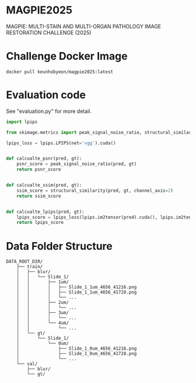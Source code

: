 # MAGPIE2025

MAGPIE: MULTI-STAIN AND MULTI-ORGAN PATHOLOGY IMAGE RESTORATION CHALLENGE (2025)

# Challenge Docker Image

```
docker pull keunhobyeon/magpie2025:latest
```

# Evaluation code
See "evaluation.py" for more detail.
```python
import lpips

from skimage.metrics import peak_signal_noise_ratio, structural_similarity

lpips_loss = lpips.LPIPS(net='vgg').cuda()


def calcualte_psnr(pred, gt):
    psnr_score = peak_signal_noise_ratio(pred, gt)
    return psnr_score


def calcualte_ssim(pred, gt):
    ssim_score = structural_similarity(pred, gt, channel_axis=2)
    return ssim_score


def calcualte_lpips(pred, gt):
    lpips_score = lpips_loss(lpips.im2tensor(pred).cuda(), lpips.im2tensor(gt).cuda()).item()
    return lpips_score
```

# Data Folder Structure

```
DATA_ROOT_DIR/  
    ├── train/  
    │   ├── blur/  
    │   │   └── Slide_1/  
    │   │       ├── 1um/  
    │   │       │   ├── Slide_1_1um_4656_41216.png  
    │   │       │   ├── Slide_1_1um_4656_41728.png  
    │   │       │   └── ...  
    │   │       ├── 2um/  
    │   │       │   └── ...  
    │   │       ├── 3um/  
    │   │       │   └── ...  
    │   │       └── 4um/  
    │   │           └── ...  
    │   └── gt/  
    │       └── Slide_1/  
    │           └── 0um/  
    │               ├── Slide_1_0um_4656_41216.png  
    │               ├── Slide_1_0um_4656_41728.png  
    │               └── ...
    └── val/
        ├── blur/
        └── gt/
```